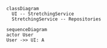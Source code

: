 ```mermaid
classDiagram
  UI -- StretchingService
  StretchingService -- Repositories
```


```mermaid
sequenceDiagram
actor User
User ->> UI: A


